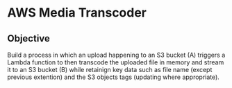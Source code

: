 # AWS Media Transcoder

## Objective

Build a process in which an upload happening to an S3 bucket (A) triggers a Lambda function to then transcode the uploaded file in memory and stream it to an S3 bucket (B) while retainign key data such as file name (except previous extention) and the S3 objects tags (updating where appropriate).

